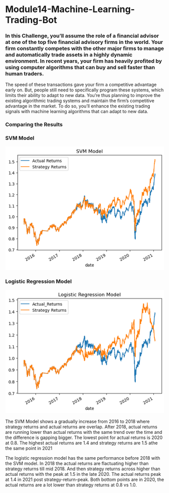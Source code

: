 # Module14-Machine-Learning-Trading-Bot

### In this Challenge, you’ll assume the role of a financial advisor at one of the top five financial advisory firms in the world. Your firm constantly competes with the other major firms to manage and automatically trade assets in a highly dynamic environment. In recent years, your firm has heavily profited by using computer algorithms that can buy and sell faster than human traders.

The speed of these transactions gave your firm a competitive advantage early on. But, people still need to specifically program these systems, which limits their ability to adapt to new data. You’re thus planning to improve the existing algorithmic trading systems and maintain the firm’s competitive advantage in the market. To do so, you’ll enhance the existing trading signals with machine learning algorithms that can adapt to new data.

### Comparing the Results
### SVM Model
![SVM_Model](https://github.com/Emmalu868/Module14-Machine-Learning-Trading-Bot/blob/main/SVM%20Model.png)

### Logistic Regression Model
![Logistic_Regression_Model](https://github.com/Emmalu868/Module14-Machine-Learning-Trading-Bot/blob/main/Logistic%20Regression%20Model.png)

The SVM Model shows a gradually increase from 2016 to 2018 where strategy returns and actual returns are overlap. After 2018, actual returns are running lower than actual returns with the same trend over the time and the difference is gapping bigger. The lowest point for actual returns is 2020 at 0.8. The highest actual returns are 1.4 and strategy returns are 1.5 athe the same point in 2021

The logistic regression model has the same performance before 2018 with the SVM model. In 2018 the actual returns are flactuating higher than strategy returns till mid 2018. And then strategy returns across higher than actual returns with the peak at 1.5 in the late 2020. The actual returns peak at 1.4 in 2021 post strategy-return-peak.
Both bottom points are in 2020, the actual returns are a lot lower than strategy returns at 0.8 vs 1.0.
